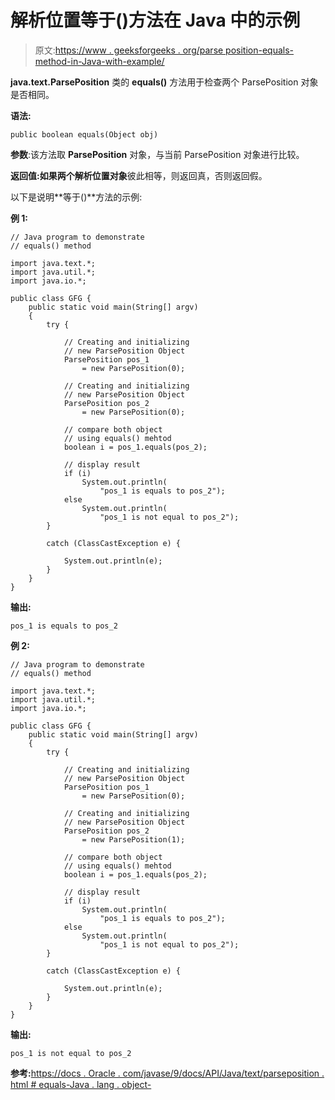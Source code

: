 # 解析位置等于()方法在 Java 中的示例

> 原文:[https://www . geeksforgeeks . org/parse position-equals-method-in-Java-with-example/](https://www.geeksforgeeks.org/parseposition-equals-method-in-java-with-example/)

**java.text.ParsePosition** 类的 **equals()** 方法用于检查两个 ParsePosition 对象是否相同。

**语法:**

```
public boolean equals(Object obj)
```

**参数**:该方法取 **ParsePosition** 对象，与当前 ParsePosition 对象进行比较。

**返回值:**如果两个**解析位置对象**彼此相等，则返回真，否则返回假。

以下是说明**等于()**方法的示例:

**例 1:**

```
// Java program to demonstrate
// equals() method

import java.text.*;
import java.util.*;
import java.io.*;

public class GFG {
    public static void main(String[] argv)
    {
        try {

            // Creating and initializing
            // new ParsePosition Object
            ParsePosition pos_1
                = new ParsePosition(0);

            // Creating and initializing
            // new ParsePosition Object
            ParsePosition pos_2
                = new ParsePosition(0);

            // compare both object
            // using equals() mehtod
            boolean i = pos_1.equals(pos_2);

            // display result
            if (i)
                System.out.println(
                    "pos_1 is equals to pos_2");
            else
                System.out.println(
                    "pos_1 is not equal to pos_2");
        }

        catch (ClassCastException e) {

            System.out.println(e);
        }
    }
}
```

**输出:**

```
pos_1 is equals to pos_2

```

**例 2:**

```
// Java program to demonstrate
// equals() method

import java.text.*;
import java.util.*;
import java.io.*;

public class GFG {
    public static void main(String[] argv)
    {
        try {

            // Creating and initializing
            // new ParsePosition Object
            ParsePosition pos_1
                = new ParsePosition(0);

            // Creating and initializing
            // new ParsePosition Object
            ParsePosition pos_2
                = new ParsePosition(1);

            // compare both object
            // using equals() mehtod
            boolean i = pos_1.equals(pos_2);

            // display result
            if (i)
                System.out.println(
                    "pos_1 is equals to pos_2");
            else
                System.out.println(
                    "pos_1 is not equal to pos_2");
        }

        catch (ClassCastException e) {

            System.out.println(e);
        }
    }
}
```

**输出:**

```
pos_1 is not equal to pos_2

```

**参考:**[https://docs . Oracle . com/javase/9/docs/API/Java/text/parseposition . html # equals-Java . lang . object-](https://docs.oracle.com/javase/9/docs/api/java/text/ParsePosition.html#equals-java.lang.Object-)